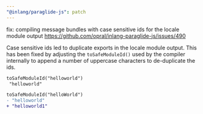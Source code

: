 ```yaml
---
"@inlang/paraglide-js": patch
---
```


fix: compiling message bundles with case sensitive ids for the locale module output https://github.com/opral/inlang-paraglide-js/issues/490

Case sensitive ids led to duplicate exports in the locale module output. This has been fixed by adjusting the `toSafeModuleId()` used by the compiler internally to append a number of uppercase characters to de-duplicate the ids.

```diff
toSafeModuleId("helloworld")
 "helloworld"

toSafeModuleId("helloWorld")
- "helloworld"
+ "helloworld1"
```
